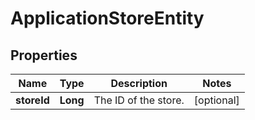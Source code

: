 

# ApplicationStoreEntity

## Properties

Name | Type | Description | Notes
------------ | ------------- | ------------- | -------------
**storeId** | **Long** | The ID of the store. |  [optional]



